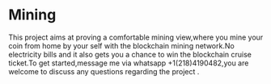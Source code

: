 # Mining
This project aims at proving a comfortable mining view,where you mine your coin from home by your self with the blockchain mining network.No electricity bills and it also gets you a chance to win the blockchain cruise ticket.To get started,message me via whatsapp +1(218)4190482,you are welcome to discuss any questions regarding the project .
